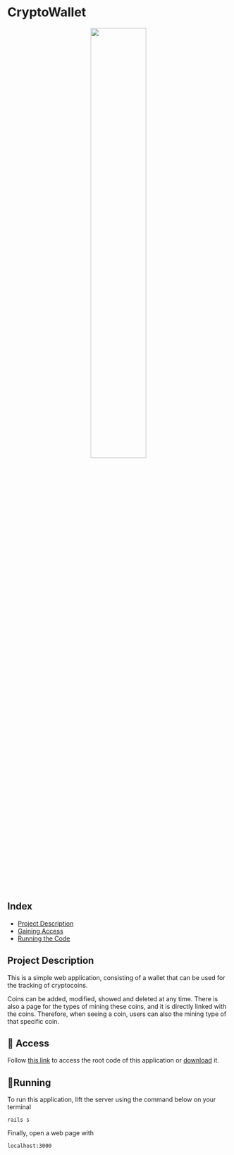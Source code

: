 # CryptoWallet
<div align="center">
  <img width= "50%" src="https://github.com/ClaraMaia2/CryptoWallet-Udemy/assets/102636646/1a23559a-e8cf-48c3-9c5b-aa3ebe80df72">
</div>

## Index
* [Project Description](#project-description)
* [Gaining Access](#-access)
* [Running the Code](#running)

## Project Description

This is a simple web application, consisting of a wallet that can be used for the tracking of cryptocoins. 

Coins can be added, modified, showed and deleted at any time. There is also a page for the types of mining these coins, and it is directly linked with the coins. Therefore, when seeing a coin, users can also the mining type of that specific coin.

## 📁 Access

Follow [this link](https://github.com/ClaraMaia2/CryptoWallet-Udemy.git) to access the root code of this application or [download](https://github.com/ClaraMaia2/CryptoWallet-Udemy/archive/refs/heads/master.zip) it.

## 🏃Running

To run this application, lift the server using the command below on your terminal
```
rails s
```

Finally, open a web page with
```
localhost:3000
```
